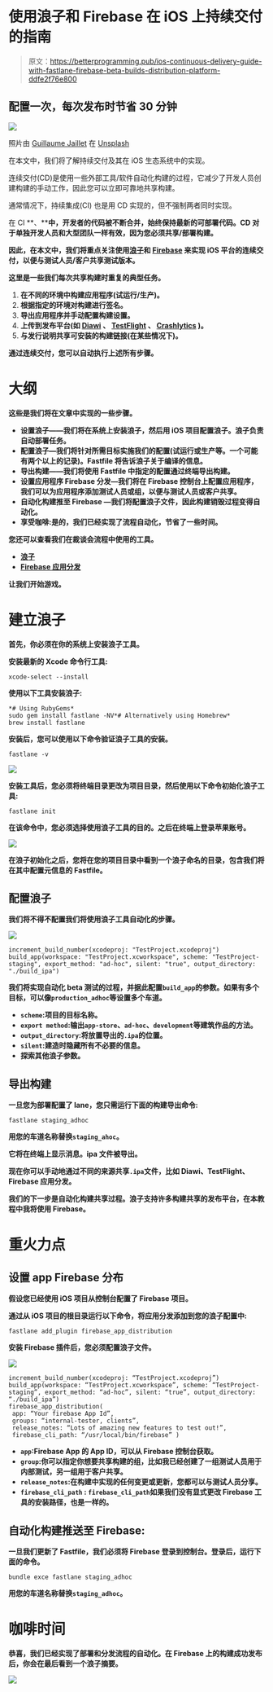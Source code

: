# 使用浪子和 Firebase 在 iOS 上持续交付的指南

> 原文：<https://betterprogramming.pub/ios-continuous-delivery-guide-with-fastlane-firebase-beta-builds-distribution-platform-ddfe2f76e800>

## 配置一次，每次发布时节省 30 分钟

![](img/8f7f1d04f9f9e3479c04685457b1c355.png)

照片由 [Guillaume Jaillet](https://unsplash.com/@i_am_g?utm_source=unsplash&utm_medium=referral&utm_content=creditCopyText) 在 [Unsplash](https://unsplash.com/s/photos/fast?utm_source=unsplash&utm_medium=referral&utm_content=creditCopyText)

在本文中，我们将了解持续交付及其在 iOS 生态系统中的实现。

连续交付(CD)是使用一些外部工具/软件自动化构建的过程，它减少了开发人员创建构建的手动工作，因此您可以立即可靠地共享构建。

通常情况下，持续集成(CI) 也是用 CD 实现的，但不强制两者同时实现。

在 CI **、****中，开发者的代码被不断合并，始终保持最新的可部署代码。CD 对于单独开发人员和大型团队一样有效，因为您必须共享/部署构建。**

**因此，在本文中，我们将重点关注使用[浪子](https://fastlane.tools/)和 [Firebase](https://firebase.google.com/products/app-distribution) 来实现 iOS 平台的连续交付，以便与测试人员/客户共享测试版本。**

**这里是一些我们每次共享构建时重复的典型任务。**

1.  **在不同的环境中构建应用程序(试运行/生产)。**
2.  **根据指定的环境对构建进行签名。**
3.  **导出应用程序并手动配置构建设置。**
4.  **上传到发布平台(如 [Diawi](https://www.diawi.com/) 、 [TestFlight](https://developer.apple.com/testflight/) 、 [Crashlytics](https://firebase.google.com/products/crashlytics) )。**
5.  **与发行说明共享可安装的构建链接(在某些情况下)。**

**通过连续交付，您可以自动执行上述所有步骤。**

# ****大纲****

**这些是我们将在文章中实现的一些步骤。**

*   **设置浪子——我们将在系统上安装浪子，然后用 iOS 项目配置浪子。浪子负责自动部署任务。**
*   **配置浪子—我们将针对所需目标实施我们的配置(试运行或生产等。一个可能有两个以上的记录)。Fastfile 将告诉浪子关于编译的信息。**
*   **导出构建——我们将使用 Fastfile 中指定的配置通过终端导出构建。**
*   **设置应用程序 Firebase 分发—我们将在 Firebase 控制台上配置应用程序，我们可以为应用程序添加测试人员或组，以便与测试人员或客户共享。**
*   **自动化构建推至 Firebase —我们将配置浪子文件，因此构建销毁过程变得自动化。**
*   **享受咖啡:是的，我们已经实现了流程自动化，节省了一些时间。**

**您还可以查看我们在裁谈会流程中使用的工具。**

*   **[浪子](https://fastlane.tools/)**
*   **[Firebase 应用分发](https://firebase.google.com/products/app-distribution)**

**让我们开始游戏。**

# ****建立浪子****

**首先，你必须在你的系统上安装浪子工具。**

**安装最新的 Xcode 命令行工具:**

```
xcode-select --install
```

**使用以下工具安装浪子:**

```
*# Using RubyGems*
sudo gem install fastlane -NV*# Alternatively using Homebrew*
brew install fastlane
```

**安装后，您可以使用以下命令验证浪子工具的安装。**

```
fastlane -v
```

**![](img/fad4699390af5a41ce3436ddf3bf8469.png)**

**安装工具后，您必须将终端目录更改为项目目录，然后使用以下命令初始化浪子工具:**

```
fastlane init
```

**在该命令中，您必须选择使用浪子工具的目的。之后在终端上登录苹果账号。**

**![](img/83bbf7739b63207cafd2045c6121fc46.png)**

**在浪子初始化之后，您将在您的项目目录中看到一个浪子命名的目录，包含我们将在其中配置元信息的 Fastfile。**

## ****配置浪子****

**我们将不得不配置我们将使用浪子工具自动化的步骤。**

**![](img/e0775a910bbf612f84770e311ac75337.png)**

```
increment_build_number(xcodeproj: "TestProject.xcodeproj")
build_app(workspace: "TestProject.xcworkspace", scheme: "TestProject-staging", export_method: "ad-hoc", silent: "true", output_directory: "./build_ipa")
```

**我们将实现自动化 beta 测试的过程，并据此配置`build_app`的参数。如果有多个目标，可以像`production_adhoc`等设置多个车道。**

*   **`scheme`:项目的目标名称。**
*   **`export method`:输出`app-store`、`ad-hoc`、`development`等建筑作品的方法。**
*   **`output_directory`:将放置导出的`.ipa`的位置。**
*   **`silent`:建造时隐藏所有不必要的信息。**
*   **探索其他浪子参数。**

## ****导出构建****

**一旦您为部署配置了 lane，您只需运行下面的构建导出命令:**

```
fastlane staging_adhoc
```

**用您的车道名称替换`staging_ahoc`。**

**它将在终端上显示消息。ipa 文件被导出。**

**现在你可以手动地通过不同的来源共享`.ipa`文件，比如 Diawi、TestFlight、Firebase 应用分发。**

**我们的下一步是自动化构建共享过程。浪子支持许多构建共享的发布平台，在本教程中我将使用 Firebase。**

# **重火力点**

## ****设置 app Firebase 分布****

**假设您已经使用 iOS 项目从控制台配置了 Firebase 项目。**

**通过从 iOS 项目的根目录运行以下命令，将应用分发添加到您的浪子配置中:**

```
fastlane add_plugin firebase_app_distribution
```

**安装 Firebase 插件后，您必须配置浪子文件。**

**![](img/09d818deb6ea4f152581acd2cdc5ccde.png)**

```
increment_build_number(xcodeproj: “TestProject.xcodeproj”)
build_app(workspace: “TestProject.xcworkspace”, scheme: “TestProject-staging”, export_method: “ad-hoc”, silent: “true”, output_directory: “./build_ipa”)
firebase_app_distribution(
 app: “Your firebase App Id”,
 groups: “internal-tester, clients”,
 release_notes: “Lots of amazing new features to test out!”,
 firebase_cli_path: “/usr/local/bin/firebase” )
```

*   **`app`:Firebase App 的 App ID，可以从 Firebase 控制台获取。**
*   **`group`:你可以指定你想要共享构建的组，比如我已经创建了一组测试人员用于内部测试，另一组用于客户共享。**
*   **`release_notes`:在构建中实现的任何变更或更新，您都可以与测试人员分享。**
*   **`firebase_cli_path` : `firebase_cli_path`如果我们没有显式更改 Firebase 工具的安装路径，也是一样的。**

## ****自动化构建推送至 Firebase:****

**一旦我们更新了 Fastfile，我们必须将 Firebase 登录到控制台。登录后，运行下面的命令。**

```
bundle exce fastlane staging_adhoc
```

**用您的车道名称替换`staging_adhoc`。**

# **咖啡时间**

**恭喜，我们已经实现了部署和分发流程的自动化。在 Firebase 上的构建成功发布后，你会在最后看到一个浪子摘要。**

**![](img/d4d98b47a9ae81f429302a0cfd9b6aa2.png)**